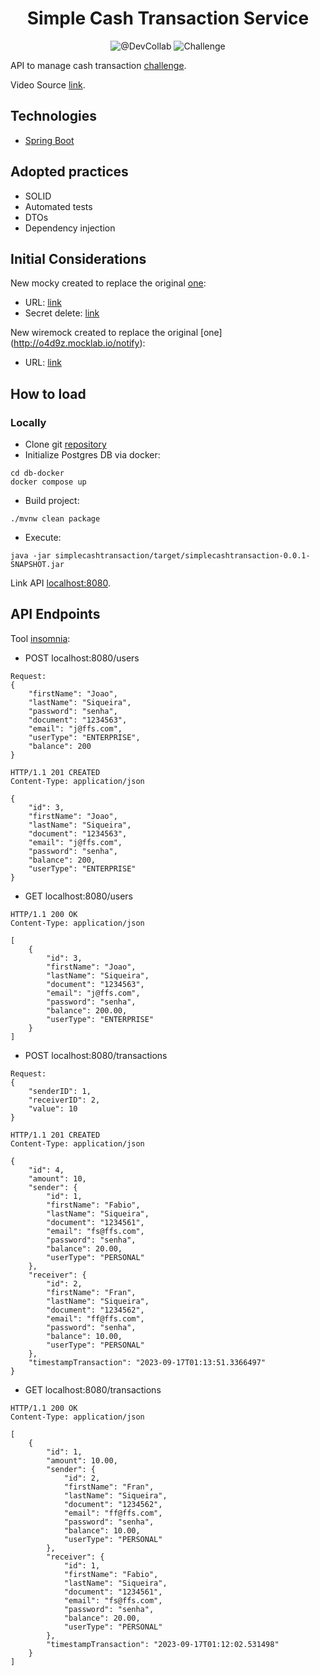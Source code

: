 <h1 align="center">
  Simple Cash Transaction Service
</h1>

<p align="center">
 <img src="https://img.shields.io/static/v1?label=Youtube&message=@DevCollab&color=8257E5&labelColor=000000" alt="@DevCollab" />
 <img src="https://img.shields.io/static/v1?label=Tipo&message=Desafio&color=8257E5&labelColor=000000" alt="Challenge" />
</p>

API to manage cash transaction [challenge](https://github.com/PicPay/picpay-desafio-backend).

Video Source [link](https://youtu.be/QXunBiLq2SM?si=3dpJtAyRMjRlPC-5).

## Technologies
 
- [Spring Boot](https://spring.io/projects/spring-boot)

## Adopted practices

- SOLID
- Automated tests
- DTOs
- Dependency injection

## Initial Considerations

New mocky created to replace the original [one](https://run.mocky.io/v3/8fafdd68-a090-496f-8c9a-3442cf30dae6):
- URL: [link](https://run.mocky.io/v3/da51a6c7-9ad8-475d-8c3b-7c406416a5f8)
- Secret delete: [link](https://designer.mocky.io/manage/delete/da51a6c7-9ad8-475d-8c3b-7c406416a5f8/H6I6tOKVG71HCzHJvtvtCNWlx6LfNth74UGN)

New wiremock created to replace the original [one] (http://o4d9z.mocklab.io/notify):
- URL: [link](https://v4goj.wiremockapi.cloud/notify)
 
## How to load

### Locally
- Clone git [repository](https://github.com/fabiofaleiros/simplecashtransaction)
- Initialize Postgres DB via docker:
```
cd db-docker
docker compose up
```
- Build project:
```
./mvnw clean package
```
- Execute:
```
java -jar simplecashtransaction/target/simplecashtransaction-0.0.1-SNAPSHOT.jar
```

Link API [localhost:8080](http://localhost:8080).

## API Endpoints

Tool [insomnia](https://insomnia.rest/):

- POST localhost:8080/users
```
Request:
{
	"firstName": "Joao",
	"lastName": "Siqueira",
	"password": "senha",
	"document": "1234563",
	"email": "j@ffs.com",
	"userType": "ENTERPRISE",
	"balance": 200
}

HTTP/1.1 201 CREATED
Content-Type: application/json

{
	"id": 3,
	"firstName": "Joao",
	"lastName": "Siqueira",
	"document": "1234563",
	"email": "j@ffs.com",
	"password": "senha",
	"balance": 200,
	"userType": "ENTERPRISE"
}
```

- GET localhost:8080/users
```
HTTP/1.1 200 OK
Content-Type: application/json

[
    {
		"id": 3,
		"firstName": "Joao",
		"lastName": "Siqueira",
		"document": "1234563",
		"email": "j@ffs.com",
		"password": "senha",
		"balance": 200.00,
		"userType": "ENTERPRISE"
	}
]
```
- POST localhost:8080/transactions
```
Request:
{
	"senderID": 1,
	"receiverID": 2,
	"value": 10
}

HTTP/1.1 201 CREATED
Content-Type: application/json

{
	"id": 4,
	"amount": 10,
	"sender": {
		"id": 1,
		"firstName": "Fabio",
		"lastName": "Siqueira",
		"document": "1234561",
		"email": "fs@ffs.com",
		"password": "senha",
		"balance": 20.00,
		"userType": "PERSONAL"
	},
	"receiver": {
		"id": 2,
		"firstName": "Fran",
		"lastName": "Siqueira",
		"document": "1234562",
		"email": "ff@ffs.com",
		"password": "senha",
		"balance": 10.00,
		"userType": "PERSONAL"
	},
	"timestampTransaction": "2023-09-17T01:13:51.3366497"
}
```

- GET localhost:8080/transactions
```
HTTP/1.1 200 OK
Content-Type: application/json

[
	{
		"id": 1,
		"amount": 10.00,
		"sender": {
			"id": 2,
			"firstName": "Fran",
			"lastName": "Siqueira",
			"document": "1234562",
			"email": "ff@ffs.com",
			"password": "senha",
			"balance": 10.00,
			"userType": "PERSONAL"
		},
		"receiver": {
			"id": 1,
			"firstName": "Fabio",
			"lastName": "Siqueira",
			"document": "1234561",
			"email": "fs@ffs.com",
			"password": "senha",
			"balance": 20.00,
			"userType": "PERSONAL"
		},
		"timestampTransaction": "2023-09-17T01:12:02.531498"
	}
]
```
